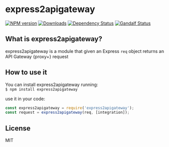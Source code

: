 # express2apigateway

[![NPM version][npm-image]][npm-url] [![Downloads][downloads-image]][npm-url] [![Dependency Status][dependencies-image]][dependencies-url] [![Gandalf  Status][gandalf-image]][gandalf-url]

[npm-url]: https://www.npmjs.com/package/express2apigateway
[npm-image]: http://img.shields.io/npm/v/express2apigateway.svg?style=flat
[downloads-image]: https://img.shields.io/npm/dm/express2apigateway.svg?style=flat-square
[dependencies-image]: https://david-dm.org/giowe/express2apigateway.svg
[dependencies-url]: href="https://david-dm.org/giowe/express2apigateway
[gandalf-url]: https://www.youtube.com/watch?v=Sagg08DrO5U
[gandalf-image]: http://img.shields.io/badge/gandalf-approved-61C6FF.svg

## What is express2apigateway?

express2apigateway is a module that given an Express `req` object returns an API Gateway {proxy+} request

## How to use it

You can install express2apigateway running:  
``$ npm install express2apigateway``

use it in your code:
```js
const express2apigateway = require('express2apigateway');
const request = express2apigateway(req, [integration]);
```

## License
MIT
